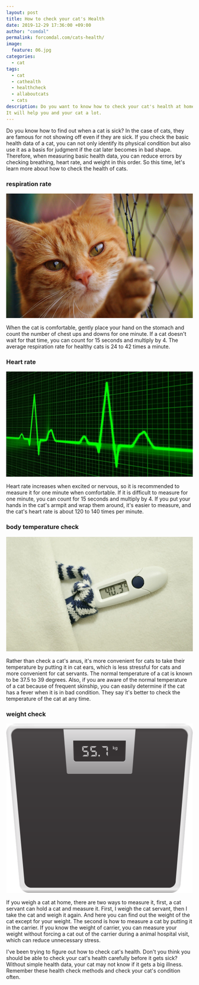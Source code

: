 ```yaml
---
layout: post
title: How to check your cat's Health
date: 2019-12-29 17:36:00 +09:00
author: "comdal"
permalink: forcomdal.com/cats-health/
image:
  feature: 06.jpg
categories:
  - cat
tags:
  - cat
  - cathealth
  - healthcheck
  - allaboutcats
  - cats
description: Do you want to know how to check your cat's health at home? I'll give you a method.
It will help you and your cat a lot.
---
```




Do you know how to find out when a cat is sick?
In the case of cats, they are famous for not showing off even if they are sick. If you check the basic health data of a cat, you can not only identify its physical condition but also use it as a basis for judgment if the cat later becomes in bad shape. Therefore, when measuring basic health data, you can reduce errors by checking breathing, heart rate, and weight in this order.
So this time, let's learn more about how to check the health of cats.



### respiration rate

![check](\img\post\06\01.jpg)

When the cat is comfortable, gently place your hand on the stomach and count the number of chest ups and downs for one minute. If a cat doesn't wait for that time, you can count for 15 seconds and multiply by 4.
The average respiration rate for healthy cats is 24 to 42 times a minute.



### Heart rate

![check2](\img\post\06\02.jpg)

Heart rate increases when excited or nervous, so it is recommended to measure it for one minute when comfortable. If it is difficult to measure for one minute, you can count for 15 seconds and multiply by 4.
If you put your hands in the cat's armpit and wrap them around, it's easier to measure, and the cat's heart rate is about 120 to 140 times per minute.





### body temperature check

![check3](\img\post\06\03.jpg)

Rather than check a cat's anus, it's more convenient for cats to take their temperature by putting it in cat ears, which is less stressful for cats and more convenient for cat servants. The normal temperature of a cat is known to be 37.5 to 39 degrees.
Also, if you are aware of the normal temperature of a cat because of frequent skinship, you can easily determine if the cat has a fever when it is in bad condition. They say it's better to check the temperature of the cat at any time.



### weight check

![check4](\img\post\06\04.png)

If you weigh a cat at home, there are two ways to measure it, first, a cat servant can hold a cat and measure it.
First, I weigh the cat servant, then I take the cat and weigh it again. And here you can find out the weight of the cat except for your weight.
The second is how to measure a cat by putting it in the carrier. If you know the weight of carrier, you can measure your weight without forcing a cat out of the carrier during a animal hospital visit, which can reduce unnecessary stress.





I've been trying to figure out how to check cat's health.
Don't you think you should be able to check your cat's health carefully before it gets sick?
Without simple health data, your cat may not know if it gets a big illness. Remember these health check methods and check your cat's condition often.